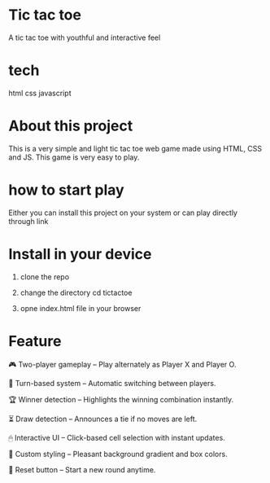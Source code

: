 # Tic tac toe
A tic tac toe with youthful and interactive feel
# tech
html css javascript

# About this project 

This is a very simple and light tic tac toe web game made using HTML, CSS and JS. This game is very easy to play.

# how to start play

Either you can install this project on your system or can play directly through link

# Install in your device
1. clone the repo

2. change the directory
  cd tictactoe
3. opne index.html file in your browser







# Feature

🎮 Two-player gameplay – Play alternately as Player X and Player O.

🔄 Turn-based system – Automatic switching between players.

🏆 Winner detection – Highlights the winning combination instantly.

⏳ Draw detection – Announces a tie if no moves are left.

🖱 Interactive UI – Click-based cell selection with instant updates.

🎨 Custom styling – Pleasant background gradient and box colors.

🔁 Reset button – Start a new round anytime.

